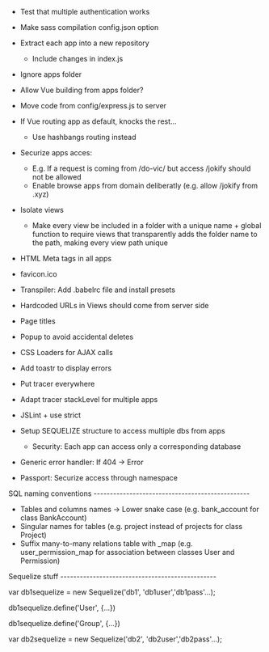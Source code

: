 - Test that multiple authentication works

- Make sass compilation config.json option
- Extract each app into a new repository
	- Include changes in index.js
- Ignore apps folder
- Allow Vue building from apps folder?

- Move code from config/express.js to server

- If Vue routing app as default, knocks the rest...
	- Use hashbangs routing instead

- Securize apps acces:
	- E.g. If a request is coming from /do-vic/ but access /jokify should not be allowed
	- Enable browse apps from domain deliberatly (e.g. allow /jokify from .xyz)

- Isolate views
	- Make every view be included in a folder with a unique name + global function to require views that transparently adds the folder name to the path, making every view path unique

- HTML Meta tags in all apps

- favicon.ico

- Transpiler: Add .babelrc file and install presets
- Hardcoded URLs in Views should come from server side
- Page titles
- Popup to avoid accidental deletes
- CSS Loaders for AJAX calls
- Add toastr to display errors
- Put tracer everywhere
- Adapt tracer stackLevel for multiple apps
- JSLint + use strict
- Setup SEQUELIZE structure to access multiple dbs from apps
	- Security: Each app can access only a corresponding database
- Generic error handler: If 404 -> Error
- Passport: Securize access through namespace

SQL naming conventions ------------------------------------------------

- Tables and columns names -> Lower snake case (e.g. bank_account for class BankAccount)
- Singular names for tables (e.g. project instead of projects for class Project)
- Suffix many-to-many relations table with _map (e.g. user_permission_map for association between classes User and Permission)

Sequelize stuff ------------------------------------------------

var db1sequelize = new Sequelize('db1', 'db1user','db1pass'...);

db1sequelize.define('User', {...})

db1sequelize.define('Group', {...})

var db2sequelize = new Sequelize('db2', 'db2user','db2pass'...);
